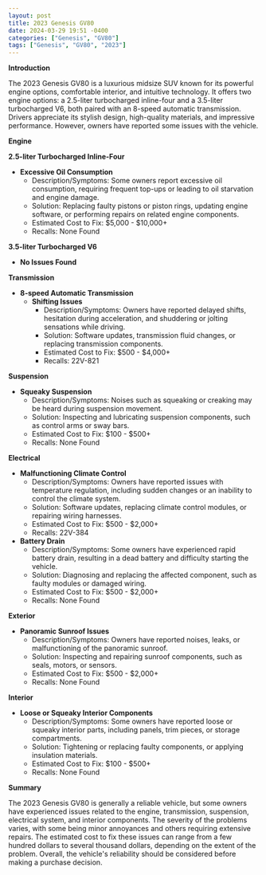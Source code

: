 ```yaml
---
layout: post
title: 2023 Genesis GV80
date: 2024-03-29 19:51 -0400
categories: ["Genesis", "GV80"]
tags: ["Genesis", "GV80", "2023"]
---
```

**Introduction**

The 2023 Genesis GV80 is a luxurious midsize SUV known for its powerful engine options, comfortable interior, and intuitive technology. It offers two engine options: a 2.5-liter turbocharged inline-four and a 3.5-liter turbocharged V6, both paired with an 8-speed automatic transmission. Drivers appreciate its stylish design, high-quality materials, and impressive performance. However, owners have reported some issues with the vehicle.

**Engine**

**2.5-liter Turbocharged Inline-Four**
* **Excessive Oil Consumption**
    * Description/Symptoms: Some owners report excessive oil consumption, requiring frequent top-ups or leading to oil starvation and engine damage.
    * Solution: Replacing faulty pistons or piston rings, updating engine software, or performing repairs on related engine components.
    * Estimated Cost to Fix: $5,000 - $10,000+
    * Recalls: None Found
    
**3.5-liter Turbocharged V6**
* **No Issues Found**

**Transmission**

* **8-speed Automatic Transmission**
    * **Shifting Issues**
        * Description/Symptoms: Owners have reported delayed shifts, hesitation during acceleration, and shuddering or jolting sensations while driving.
        * Solution: Software updates, transmission fluid changes, or replacing transmission components.
        * Estimated Cost to Fix: $500 - $4,000+
        * Recalls: 22V-821

**Suspension**

* **Squeaky Suspension**
    * Description/Symptoms: Noises such as squeaking or creaking may be heard during suspension movement.
    * Solution: Inspecting and lubricating suspension components, such as control arms or sway bars.
    * Estimated Cost to Fix: $100 - $500+
    * Recalls: None Found

**Electrical**

* **Malfunctioning Climate Control**
    * Description/Symptoms: Owners have reported issues with temperature regulation, including sudden changes or an inability to control the climate system.
    * Solution: Software updates, replacing climate control modules, or repairing wiring harnesses.
    * Estimated Cost to Fix: $500 - $2,000+
    * Recalls: 22V-384
* **Battery Drain**
    * Description/Symptoms: Some owners have experienced rapid battery drain, resulting in a dead battery and difficulty starting the vehicle.
    * Solution: Diagnosing and replacing the affected component, such as faulty modules or damaged wiring.
    * Estimated Cost to Fix: $500 - $2,000+
    * Recalls: None Found

**Exterior**

* **Panoramic Sunroof Issues**
    * Description/Symptoms: Owners have reported noises, leaks, or malfunctioning of the panoramic sunroof.
    * Solution: Inspecting and repairing sunroof components, such as seals, motors, or sensors.
    * Estimated Cost to Fix: $500 - $2,000+
    * Recalls: None Found

**Interior**

* **Loose or Squeaky Interior Components**
    * Description/Symptoms: Some owners have reported loose or squeaky interior parts, including panels, trim pieces, or storage compartments.
    * Solution: Tightening or replacing faulty components, or applying insulation materials.
    * Estimated Cost to Fix: $100 - $500+
    * Recalls: None Found

**Summary**

The 2023 Genesis GV80 is generally a reliable vehicle, but some owners have experienced issues related to the engine, transmission, suspension, electrical system, and interior components. The severity of the problems varies, with some being minor annoyances and others requiring extensive repairs. The estimated cost to fix these issues can range from a few hundred dollars to several thousand dollars, depending on the extent of the problem. Overall, the vehicle's reliability should be considered before making a purchase decision.
